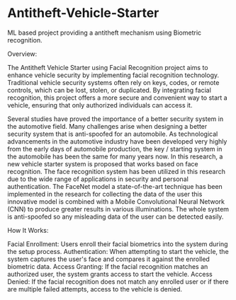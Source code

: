 # Antitheft-Vehicle-Starter
ML based project providing a antitheft mechanism using Biometric recognition.

Overview:

The Antitheft Vehicle Starter using Facial Recognition project aims to enhance vehicle security by implementing facial recognition technology. Traditional vehicle security systems often rely on keys, codes, or remote controls, which can be lost, stolen, or duplicated. By integrating facial recognition, this project offers a more secure and convenient way to start a vehicle, ensuring that only authorized individuals can access it.

Several studies have proved the importance of a better security system in the automotive field. Many challenges arise when designing a better security system that is anti-spoofed for an automobile. As technological advancements in the automotive industry have been developed very highly from the early days of automobile production, the key / starting system in the automobile has been the same for many years now. In this research, a new vehicle starter system is proposed that works based on face recognition. The face recognition system has been utilized in this research due to the wide range of applications in security and personal authentication. The FaceNet model a state-of-the-art technique has been implemented in the research for collecting the data of the user this innovative model is combined with a Mobile Convolutional Neural Network (CNN) to produce greater results in various illuminations. The whole system is anti-spoofed so any misleading data of the user can be detected easily.

How It Works:

  Facial Enrollment: Users enroll their facial biometrics into the system during the setup process.
  Authentication: When attempting to start the vehicle, the system captures the user's face and compares it against the enrolled biometric data.
  Access Granting: If the facial recognition matches an authorized user, the system grants access to start the vehicle.
  Access Denied: If the facial recognition does not match any enrolled user or if there are multiple failed attempts, access to the vehicle is denied.
